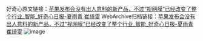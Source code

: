 好奇心原文链接：[苹果发布会没有出人意料的新产品，不过“视网膜”已经改变了整个行业_智能_好奇心日报-夏雨青 崔绮雯](https://www.qdaily.com/articles/2912.html)
WebArchive归档链接：[苹果发布会没有出人意料的新产品，不过“视网膜”已经改变了整个行业_智能_好奇心日报-夏雨青 崔绮雯](http://web.archive.org/web/20190623151652/https://www.qdaily.com/articles/2912.html)
![image](http://ww3.sinaimg.cn/large/007d5XDply1g3v6s36bavj30u05nzu0x)